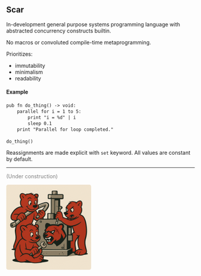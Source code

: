 ## Scar

In-development general purpose systems programming language with abstracted concurrency constructs builtin.

No macros or convoluted compile-time metaprogramming.

Prioritizes:

-  immutability
-  minimalism
-  readability

#### Example

```scar
pub fn do_thing() -> void:
    parallel for i = 1 to 5:
        print "i = %d" | i
        sleep 0.1
    print "Parallel for loop completed."

do_thing()
```

Reassignments are made explicit with `set` keyword.
All values are constant by default.

---

<font color="grey">(Under construction)</font>

<img src="assets/wip.png" style="border-radius: 5px;" width=45%>
